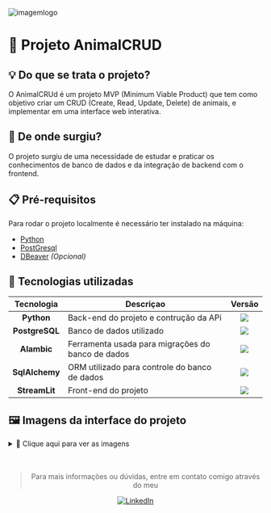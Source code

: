 <!-- markdownlint-disable MD041 MD033 MD045 -->
![imagemlogo](https://github.com/LucasGdBS/AnimalCRUD/assets/114539692/93fd65db-e77d-41ad-9f19-40b2f4f59543)

# 🦒 Projeto AnimalCRUD

## 💡 Do que se trata o projeto?

O AnimalCRUd é um projeto MVP (Minimum Viable Product) que tem como objetivo criar um CRUD (Create, Read, Update, Delete)
de animais, e implementar em uma interface web interativa.

## 🌱 De onde surgiu?

O projeto surgiu de uma necessidade de estudar e praticar os conhecimentos de banco de dados e da integração de backend com o frontend.

## 📋 Pré-requisitos

Para rodar o projeto localmente é necessário ter instalado na máquina:

- [Python](https://www.python.org/downloads/)
- [PostGresql](https://www.postgresql.org/download/)
- [DBeaver](https://dbeaver.io/download/) _(Opcional)_

## 🚀 Tecnologias utilizadas

<div align="center">

| Tecnologia | Descriçao | Versão |
|:---:|---------|:-----------:|
|  **Python**  |Back-end do projeto e contrução da APi| <img src="https://img.shields.io/badge/3.11.2-black" /> |
|  **PostgreSQL**  |Banco de dados utilizado|    <img src="https://img.shields.io/badge/15.3-black" /> |
|  **Alambic**  | Ferramenta usada para migrações do banco de dados |    <img src="https://img.shields.io/badge/1.13.0-black" /> |
|  **SqlAlchemy**  | ORM utilizado para controle do banco de dados |    <img src="https://img.shields.io/badge/2.0.23-black" /> |
| **StreamLit** | Front-end do projeto | <img src="https://img.shields.io/badge/1.29.0-black" /> |

</div>

## 🖼️ Imagens da interface do projeto

<details>
  <summary>📸 Clique aqui para ver as imagens</summary>

<div justify-content="center" align="center" display="flex">

![SideBar](https://github.com/LucasGdBS/AnimalCRUD/assets/114539692/3a098266-2fc3-4614-ab28-b483acc85c26)

![Inserir Especie](https://github.com/LucasGdBS/AnimalCRUD/assets/114539692/bd9085c2-00c0-4d9d-b63b-bdb272b54ccc)

![Inserir Animal](https://github.com/LucasGdBS/AnimalCRUD/assets/114539692/f7e4037d-04ac-49d8-8eaa-3a3b8226a875)

![Ver Espécies](https://github.com/LucasGdBS/AnimalCRUD/assets/114539692/04a589a3-ec01-4b48-9815-7315405b671c)

![Ver Animais](https://github.com/LucasGdBS/AnimalCRUD/assets/114539692/4076053b-782c-40d3-86f4-4ace27f39e4b)

![Editar Especies](https://github.com/LucasGdBS/AnimalCRUD/assets/114539692/801ad219-3978-45ab-bcf4-f4649dfb9fb3)

![Editar Animais](https://github.com/LucasGdBS/AnimalCRUD/assets/114539692/6ab71189-6d35-4b2a-a486-aeb8edf0c4e0)

</div>

</details>

<div align="center">

<br>
<br>

> Para mais informações ou dúvidas, entre em contato comigo através do meu

[![LinkedIn](https://img.shields.io/badge/linkedin-%230077B5.svg?style=for-the-badge&logo=linkedin&logoColor=white)](https://www.linkedin.com/in/lucasgdbs/)

</div>
